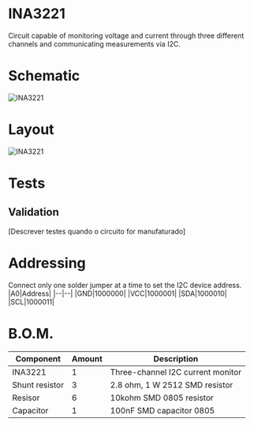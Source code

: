 # INA3221

Circuit capable of monitoring voltage and current through three different channels and communicating measurements via I2C.


# Schematic

![INA3221](https://github.com/zenitheesc/Design-Blocks/blob/master/KiCad/INA3221/Esquematico_INA3221.png)

# Layout

![INA3221](https://github.com/zenitheesc/Design-Blocks/blob/master/KiCad/INA3221/Layout_INA3221.png)

# Tests
## Validation

[Descrever testes quando o circuito for manufaturado]

# Addressing
Connect only one solder jumper at a time to set the I2C device address.
|A0|Address|
|--|--|
|GND|1000000|
|VCC|1000001|
|SDA|1000010|
|SCL|1000011|

# B.O.M.
|Component|Amount|Description|
|--|--|--|
|INA3221|1|Three-channel I2C current monitor|
|Shunt resistor|3|2.8 ohm, 1 W 2512 SMD resistor|
|Resisor|6|10kohm SMD 0805 resistor|
|Capacitor|1|100nF SMD capacitor 0805|
